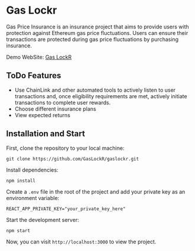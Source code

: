 # Gas Lockr

Gas Price Insurance is an insurance project that aims to provide users with protection against Ethereum gas price fluctuations. Users can ensure their transactions are protected during gas price fluctuations by purchasing insurance.

Demo WebSite: [Gas LockR](https://gaslockr.azurewebsites.net)

## ToDo Features

- Use ChainLink and other automated tools to actively listen to user transactions and, once eligibility requirements are met, actively initiate transactions to complete user rewards.
- Choose different insurance plans
- View expected returns

## Installation and Start

First, clone the repository to your local machine:

```
git clone https://github.com/GasLockR/gaslockr.git
```

Install dependencies:

```
npm install
```

Create a `.env` file in the root of the project and add your private key as an environment variable:

```
REACT_APP_PRIVATE_KEY="your_private_key_here"
```

Start the development server:

```
npm start
```

Now, you can visit `http://localhost:3000` to view the project.
